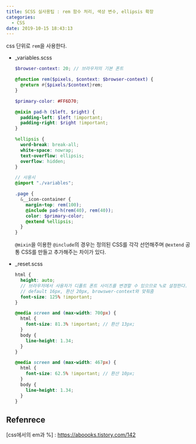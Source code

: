 ```yaml
---
title: SCSS 실사용팁 : rem 함수 처리, 색상 변수, ellipsis 확장
categories:
  - CSS
date: 2019-10-15 18:43:13
---
```


css 단위로 `rem`을 사용한다.


  - _variables.scss

    ```scss
    $browser-context: 20; // 브라우저의 기본 폰트
    
    @function rem($pixels, $context: $browser-context) {
      @return #{$pixels/$context}rem;
    }
    
    $primary-color: #FF6D70;
    
    @mixin pad-h ($left, $right) {
      padding-left: $left !important;
      padding-right: $right !important;
    }
    
    %ellipsis {
      word-break: break-all;
      white-space: nowrap;
      text-overflow: ellipsis;
      overflow: hidden;
    }
    
    // 사용시
    @import "./variables";
    
    .page {
      &__icon-container {
        margin-top: rem(100);
        @include pad-h(rem(40), rem(40));
        color: $primary-color;
        @extend %ellipsis;
      }
    }
    ```

    `@mixin`을 이용한 `@include`의 경우는 정의된 CSS를 각각 선언해주며 `@extend` 공통 CSS를 만들고 추가해주는 차이가 있다.

  - _reset.scss

    ```scss
    html {
      height: auto;
      // 브라우저에서 사용자가 디폴트 폰트 사이즈를 변경할 수 있으므로 %로 설정한다.
      // default 16px, 환산 20px, browswer-context와 맞춰줌
      font-size: 125% !important;
    }
    
    @media screen and (max-width: 700px) {
      html {
        font-size: 81.3% !important; // 환산 13px;
      }
      body {
        line-height: 1.34;
      }
    }
    
    @media screen and (max-width: 467px) {
      html {
        font-size: 62.5% !important; // 환산 10px;
      }
      body {
        line-height: 1.34;
      }
    }
    ```


## Refenrece

 [css에서의 em과 %] : https://aboooks.tistory.com/142
